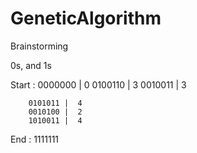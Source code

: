 # GeneticAlgorithm

Brainstorming 

0s, and 1s

Start : 0000000 |  0 
        0100110 |  3 
        0010011 |  3
        
        0101011 |  4 
        0010100 |  2 
        1010011 |  4
        
         

End :   1111111
